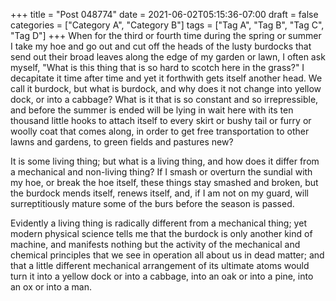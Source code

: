 +++
title = "Post 048774"
date = 2021-06-02T05:15:36-07:00
draft = false
categories = ["Category A", "Category B"]
tags = ["Tag A", "Tag B", "Tag C", "Tag D"]
+++
When for the third or fourth time during the spring or summer I take my hoe and go out and cut off the heads of the lusty burdocks that send out their broad leaves along the edge of my garden or lawn, I often ask myself, "What is this thing that is so hard to scotch here in the grass?" I decapitate it time after time and yet it forthwith gets itself another head. We call it burdock, but what is burdock, and why does it not change into yellow dock, or into a cabbage? What is it that is so constant and so irrepressible, and before the summer is ended will be lying in wait here with its ten thousand little hooks to attach itself to every skirt or bushy tail or furry or woolly coat that comes along, in order to get free transportation to other lawns and gardens, to green fields and pastures new?

It is some living thing; but what is a living thing, and how does it differ from a mechanical and non-living thing? If I smash or overturn the sundial with my hoe, or break the hoe itself, these things stay smashed and broken, but the burdock mends itself, renews itself, and, if I am not on my guard, will surreptitiously mature some of the burs before the season is passed.

Evidently a living thing is radically different from a mechanical thing; yet modern physical science tells me that the burdock is only another kind of machine, and manifests nothing but the activity of the mechanical and chemical principles that we see in operation all about us in dead matter; and that a little different mechanical arrangement of its ultimate atoms would turn it into a yellow dock or into a cabbage, into an oak or into a pine, into an ox or into a man.
